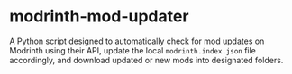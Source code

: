 # modrinth-mod-updater
A Python script designed to automatically check for mod updates on Modrinth using their API, update the local `modrinth.index.json` file accordingly, and download updated or new mods into designated folders.
